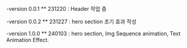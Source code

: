 -version 0.0.1
\*\* 231220 : Header 작업 중

-version 0.0.2
\*\* 231227 : hero section 초기 효과 작성

-version 1.0.0
\*\* 240103 : hero section, Img Sequence animation, Text Animation Effect.
